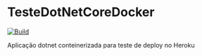 # TesteDotNetCoreDocker

[![Build](https://github.com/baiacfabio/TesteDotNetCoreDocker/actions/workflows/main.yml/badge.svg)](https://github.com/baiacfabio/TesteDotNetCoreDocker/actions/workflows/main.yml)



Aplicação dotnet conteinerizada para teste de deploy no Heroku
